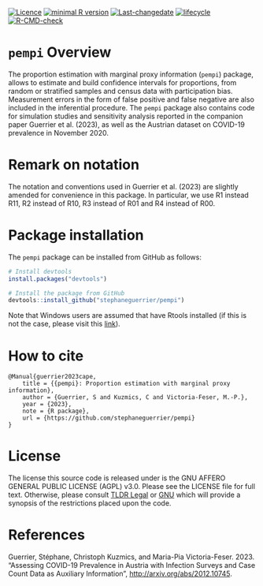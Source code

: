 
<!-- README.md is generated from README.Rmd. Please edit that file -->
<!-- badges: start -->

[![Licence](https://img.shields.io/badge/licence-AGPL--3.0-blue.svg)](https://opensource.org/licenses/AGPL-3.0)
[![minimal R
version](https://img.shields.io/badge/R%3E%3D-4.0.0-6666ff.svg)](https://cran.r-project.org/)
[![Last-changedate](https://img.shields.io/badge/last%20change-2023--10--04-green.svg)](https://github.com/stephaneguerrier/pempi)
[![lifecycle](https://img.shields.io/badge/lifecycle-stable-green.svg)](https://www.tidyverse.org/lifecycle/#stable)
[![R-CMD-check](https://github.com/stephaneguerrier/pempi/workflows/R-CMD-check/badge.svg)](https://github.com/stephaneguerrier/pempi/actions)
<!-- badges: end -->

# `pempi` Overview

The proportion estimation with marginal proxy information (`pempi`)
package, allows to estimate and build confidence intervals for
proportions, from random or stratified samples and census data with
participation bias. Measurement errors in the form of false positive and
false negative are also included in the inferential procedure. The
`pempi` package also contains code for simulation studies and
sensitivity analysis reported in the companion paper Guerrier et
al. (2023), as well as the Austrian dataset on COVID-19 prevalence in
November 2020.

# Remark on notation

The notation and conventions used in Guerrier et al. (2023) are slightly
amended for convenience in this package. In particular, we use R1
instead R11, R2 instead of R10, R3 instead of R01 and R4 instead of R00.

# Package installation

The `pempi` package can be installed from GitHub as follows:

``` r
# Install devtools
install.packages("devtools")

# Install the package from GitHub
devtools::install_github("stephaneguerrier/pempi")
```

Note that Windows users are assumed that have Rtools installed (if this
is not the case, please visit this
[link](https://cran.r-project.org/bin/windows/Rtools/)).

# How to cite

    @Manual{guerrier2023cape,
        title = {{pempi}: Proportion estimation with marginal proxy information},
        author = {Guerrier, S and Kuzmics, C and Victoria-Feser, M.-P.},
        year = {2023},
        note = {R package},
        url = {https://github.com/stephaneguerrier/pempi}
    }

# License

The license this source code is released under is the GNU AFFERO GENERAL
PUBLIC LICENSE (AGPL) v3.0. Please see the LICENSE file for full text.
Otherwise, please consult [TLDR
Legal](https://tldrlegal.com/license/gnu-affero-general-public-license-v3-(agpl-3.0))
or [GNU](https://www.gnu.org/licenses/agpl-3.0.en.html) which will
provide a synopsis of the restrictions placed upon the code.

# References

Guerrier, Stéphane, Christoph Kuzmics, and Maria-Pia Victoria-Feser.
2023. “Assessing COVID-19 Prevalence in Austria with Infection Surveys
and Case Count Data as Auxiliary Information”,
<http://arxiv.org/abs/2012.10745>.
